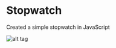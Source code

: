 # Stopwatch
Created a simple stopwatch in JavaScript 

![alt tag](https://s9.postimg.org/c963v4cq7/Screen_Shot_2016_09_17_at_21_10_42.png)
